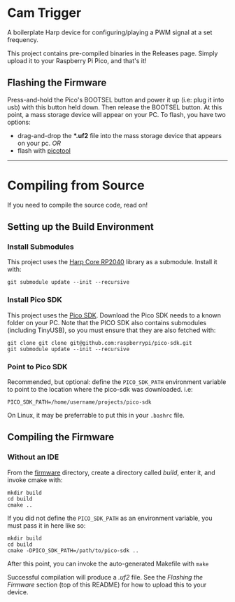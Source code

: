 # Cam Trigger
A boilerplate Harp device for configuring/playing a PWM signal at a set frequency.

This project contains pre-compiled binaries in the Releases page.
Simply upload it to your Raspberry Pi Pico, and that's it!

## Flashing the Firmware
Press-and-hold the Pico's BOOTSEL button and power it up (i.e: plug it into usb) with this button held down.
Then release the BOOTSEL button.
At this point, a mass storage device will appear on your PC.
To flash, you have two options:
* drag-and-drop the **\*.uf2** file into the mass storage device that appears on your pc. *OR*
* flash with [picotool](https://github.com/raspberrypi/picotool)

---
# Compiling from Source
If you need to compile the source code, read on!

## Setting up the Build Environment

### Install Submodules
This project uses the [Harp Core RP2040](https://github.com/AllenNeuralDynamics/harp.core.rp2040) library as a submodule.
Install it with:
````
git submodule update --init --recursive
````
### Install Pico SDK
This project uses the [Pico SDK](https://github.com/raspberrypi/pico-sdk/tree/master).
Download the Pico SDK needs to a known folder on your PC.
Note that the PICO SDK also contains submodules (including TinyUSB), so you must ensure that they are also fetched with:
````
git clone git clone git@github.com:raspberrypi/pico-sdk.git
git submodule update --init --recursive
````

### Point to Pico SDK
Recommended, but optional: define the `PICO_SDK_PATH` environment variable to point to the location where the pico-sdk was downloaded. i.e:
````
PICO_SDK_PATH=/home/username/projects/pico-sdk
````
On Linux, it may be preferrable to put this in your `.bashrc` file.

## Compiling the Firmware

### Without an IDE
From the [firmware](./firmware) directory, create a directory called *build*, enter it, and invoke cmake with:
````
mkdir build
cd build
cmake ..
````
If you did not define the `PICO_SDK_PATH` as an environment variable, you must pass it in here like so:
````
mkdir build
cd build
cmake -DPICO_SDK_PATH=/path/to/pico-sdk ..
````
After this point, you can invoke the auto-generated Makefile with `make`

Successful compilation will produce a *.uf2* file.
See the *Flashing the Firmware* section (top of this README) for how to upload this to your device.
